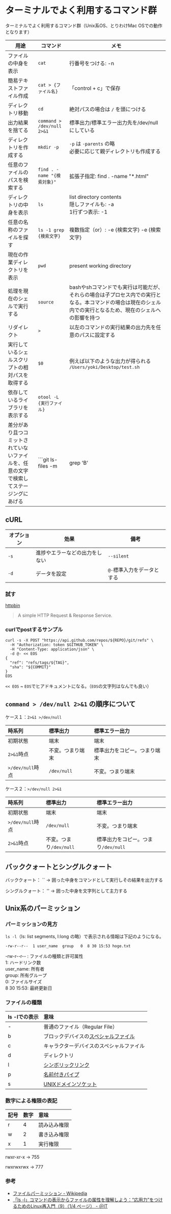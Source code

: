 # ターミナルでよく利用するコマンド群

ターミナルでよく利用するコマンド群（Unix系OS、とりわけMac OSでの動作となります）

| 用途                                                         | コマンド                                     | メモ                                                         |
| ------------------------------------------------------------ | -------------------------------------------- | ------------------------------------------------------------ |
| ファイルの中身を表示                                         | `cat`                                        | 行番号をつける: -n                                           |
| 簡易テキストファイル作成                                     | `cat > {ファイル名}`                         | 「control + c」で保存                                        |
| ディレクトリ移動                                             | `cd`                                         | 絶対パスの場合は `/` を頭につける                            |
| 出力結果を捨てる                                             | `command > /dev/null 2>&1`                   | 標準出力/標準エラー出力先を/dev/null にしている              |
| ディレクトリを作成する                                       | `mkdir -p`                                   | `-p` は `-parents` の略<br />必要に応じて親ディレクトリも作成する |
| 任意のファイルのパスを検索する                               | `find . -name "{検索対象}"`                  | 拡張子指定: find . -name "*.html"                            |
| ディレクトリの中身を表示                                     | `ls`                                         | list directory contents<br />隠しファイルも:  -a<br />1行ずつ表示: -1<br /> |
| 任意の名称のファイルを探す                                   | `ls -1 grep   {検索文字}`                    | 複数指定（or）: -e {検索文字} -e {検索文字}                  |
| 現在の作業ディレクトリを表示                                 | `pwd`                                        | present working directory                                    |
| 処理を現在のシェルで実行する                                 | `source`                                     | bashやshコマンドでも実行は可能だが、それらの場合は子プロセス内での実行となる。本コマンドの場合は現在のシェル内での実行となるため、現在のシェルへの影響を持つ |
| リダイレクト                                                 | `>`                                          | 以左のコマンドの実行結果の出力先を任意のパスに設定する       |
| 実行しているシェルスクリプトの相対パスを取得する             | `$0`                                         | 例えば以下のような出力が得られる<br />`/Users/yoki/Desktop/test.sh` |
| 依存しているライブラリを表示する                             | `otool -L {実行ファイル}`                    |                                                              |
| 差分があり且つコミットされていないファイルを、任意の文字で検索してステージングにあげる | ```git ls-files -m | grep 'B' | xargs git add``` | `-o`にすることでuntracked fileを対象にできる                 |

## cURL

| オプション | 効果                           | 備考                       |
| ---------- | ------------------------------ | -------------------------- |
| `-s`       | 進捗やエラーなどの出力をしない | `--silent`                 |
| `-d`       | データを設定                   | `@-`標準入力をデータとする |

### 試す

[httpbin](https://httpbin.org/)

> A simple HTTP Request & Response Service.

### curlでpostするサンプル

```curl
curl -s -X POST "https://api.github.com/repos/${REPO}/git/refs" \
  -H "Authorization: token $GITHUB_TOKEN" \
  -H "Content-Type: application/json" \
  -d @- << EOS
{
  "ref": "refs/tags/${TAG}",
  "sha": "${COMMIT}"
}
EOS

```

`<< EOS` ~ `EOS`でヒアドキュメントになる。（`EOS`の文字列はなんでも良い）

## `command > /dev/null 2>&1` の順序について

ケース１：`2>&1 >/dev/null`

| 時系列           | 標準出力         | 標準エラー出力               |
| :--------------- | :--------------- | :--------------------------- |
| 初期状態         | 端末             | 端末                         |
| `2>&1`時点       | 不変。つまり端末 | 標準出力をコピー。つまり端末 |
| `>/dev/null`時点 | `/dev/null`      | 不変。つまり端末             |

ケース２：`>/dev/null 2>&1`

| 時系列           | 標準出力                | 標準エラー出力                      |
| :--------------- | :---------------------- | :---------------------------------- |
| 初期状態         | 端末                    | 端末                                |
| `>/dev/null`時点 | `/dev/null`             | 不変。つまり端末                    |
| `2>&1`時点       | 不変。つまり`/dev/null` | 標準出力をコピー。つまり`/dev/null` |

## バッククォートとシングルクォート

バッククォート： ``
→ 囲った中身をコマンドとして実行しその結果を出力する

シングルクォート： ''
→ 囲った中身を文字列として主力する

## Unix系のパーミッション

### パーミッションの見方

`ls -l`（ls: list segments, l:long の略）で表示される情報は下記のようになる。

```
-rw-r--r--  1 user_name  group   0  8 30 15:53 hoge.txt
```

-rw-r--r-- : ファイルの種類と許可属性  
1: ハードリンク数  
user_name: 所有者  
group: 所有グループ  
0: ファイルサイズ  
8 30 15:53: 最終更新日  

### ファイルの種類

| ls -lでの表示 | 意味                                                         |
| :------------ | :----------------------------------------------------------- |
| -             | 普通のファイル（Regular File）                               |
| b             | ブロックデバイスの[スペシャルファイル](https://ja.wikipedia.org/wiki/スペシャルファイル) |
| c             | キャラクターデバイスのスペシャルファイル                     |
| d             | ディレクトリ                                                 |
| l             | [シンボリックリンク](https://ja.wikipedia.org/wiki/シンボリックリンク) |
| p             | [名前付きパイプ](https://ja.wikipedia.org/wiki/名前付きパイプ) |
| s             | [UNIXドメインソケット](https://ja.wikipedia.org/wiki/UNIXドメインソケット) |

### 数字による権限の表記

| 記号 | 数字 | 意味         |
| :--- | :--- | :----------- |
| r    | 4    | 読み込み権限 |
| w    | 2    | 書き込み権限 |
| x    | 1    | 実行権限     |

rwxr-xr-x → 755

rwxrwxrwx → 777

### 参考

* [ファイルパーミッション - Wikipedia](https://ja.wikipedia.org/wiki/%E3%83%95%E3%82%A1%E3%82%A4%E3%83%AB%E3%83%91%E3%83%BC%E3%83%9F%E3%83%83%E3%82%B7%E3%83%A7%E3%83%B3)
* [「ls -l」コマンドの表示からファイルの属性を理解しよう：“応用力”をつけるためのLinux再入門（9）（1/4 ページ） - ＠IT](https://www.atmarkit.co.jp/ait/articles/1605/18/news015.html)
